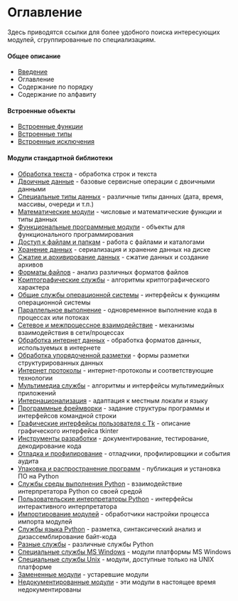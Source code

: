 # Оглавление

Здесь приводятся ссылки для более удобного поиска интересующих модулей, сгруппированные по специализациям.

#### Общее описание

* [Введение](vvedenie.md)
* Оглавление
* Содержание по порядку
* Содержание по алфавиту

#### Встроенные объекты

* [Встроенные функции](../vstroennye-obekty/vstroennye-funkcii/)
* [Встроенные типы](../vstroennye-obekty/vstroennye-tipy.md)
* [Встроенные исключения](../vstroennye-obekty/vstroennye-isklyucheniya.md)

#### Модули стандартной библиотеки

* [Обработка текста](../moduli-standartnoi-biblioteki-1/obrabotka-teksta/) - обработка строк и текста
* [Двоичные данные](../moduli-standartnoi-biblioteki-1/dvoichnye-dannye/) - базовые сервисные операции с двоичными данными
* [Специальные типы данных](../moduli-standartnoi-biblioteki-1/specialnye-tipy-dannykh/) - различные типы данных \(дата, время, массивы, очереди и т.п.\)
* [Математические модули](../moduli-standartnoi-biblioteki-1/matematicheskie-moduli/) - числовые и математические функции и типы данных
* [Функциональные программные модули](../moduli-standartnoi-biblioteki-1/funkcionalnye-programmnye-moduli/) - объекты для функционального программирования
* [Доступ к файлам и папкам](../moduli-standartnoi-biblioteki-1/dostup-k-failam-i-papkam/) - работа с файлами и каталогами
* [Хранение данных](../moduli-standartnoi-biblioteki-1/khranenie-dannykh/) - сериализация и хранение данных на диске
* [Сжатие и архивирование данных](../moduli-standartnoi-biblioteki-1/szhatie-i-arkhivirovanie-dannykh/) - сжатие данных и создание архивов
* [Форматы файлов](../moduli-standartnoi-biblioteki-1/formaty-failov/) - анализ различных форматов файлов
* [Криптографические службы](../moduli-standartnoi-biblioteki-1/kriptograficheskie-sluzhby/) - алгоритмы криптографического характера
* [Общие службы операционной системы](../moduli-standartnoi-biblioteki-1/obshie-sluzhby-operacionnoi-sistemy/) - интерфейсы к функциям операционной системы
* [Параллельное выполнение](../moduli-standartnoi-biblioteki-1/parallelnoe-vypolnenie/) - одновременное выполнение кода в процессах или потоках
* [Сетевое и межпроцессное взаимодействие](../moduli-standartnoi-biblioteki-1/setevoe-i-mezhprocessnoe-vzaimodeistvie/) - механизмы взаимодействия в сети/процессах
* [Обработка интернет данных](../moduli-standartnoi-biblioteki-1/obrabotka-internet-dannykh/) - обработка форматов данных, используемых в интернете
* [Обработка упорядоченной разметки](../moduli-standartnoi-biblioteki-1/obrabotka-uporyadochennoi-razmetki/) - формы разметки структурированных данных
* [Интернет протоколы](../moduli-standartnoi-biblioteki-1/internet-protokoly/) - интернет-протоколы и соответствующие технологии
* [Мультимедиа службы](../moduli-standartnoi-biblioteki-1/multimedia-sluzhby/) - алгоритмы и интерфейсы мультимедийных приложений
* [Интернационализация](../moduli-standartnoi-biblioteki-1/internacionalizaciya/) - адаптация к местным локали и языку
* [Программные фреймворки](../moduli-standartnoi-biblioteki-1/programmnye-freimvorki/) - задание структуры программы и интерфейсов командной строки
* [Графические интерфейсы пользователя с Tk](../moduli-standartnoi-biblioteki-1/graficheskie-interfeisy-polzovatelya-s-tk.md) - описание графического интерфейса tkinter
* [Инструменты разработки](../moduli-standartnoi-biblioteki-1/instrumenty-razrabotki.md) - документирование, тестирование, декодирование кода
* [Отладка и профилирование](../moduli-standartnoi-biblioteki-1/otladka-i-profilirovanie.md) - отладчики, профилировщики и события аудита
* [Упаковка и распространение программ](../moduli-standartnoi-biblioteki-1/upakovka-i-rasprostranenie-programm.md) - публикация и установка ПО на Python
* [Службы среды выполнения Python](../moduli-standartnoi-biblioteki-1/sluzhby-sredy-vypolneniya-python/) - взаимодействие интерпретатора Python со своей средой
* [Пользовательские интерпретаторы Python](../moduli-standartnoi-biblioteki-1/polzovatelskie-interpretatory-python.md) - интерфейсы интерактивного интерпретатора
* [Импортирование модулей](../moduli-standartnoi-biblioteki-1/importirovanie-modulei.md) - обработчики настройки процесса импорта модулей
* [Службы языка Python](../moduli-standartnoi-biblioteki-1/sluzhby-yazyka-python.md) - разметка, синтаксический анализ и дизассемблирование байт-кода
* [Разные службы](../moduli-standartnoi-biblioteki-1/raznye-sluzhby.md) - различные службы Python
* [Специальные службы MS Windows](../moduli-standartnoi-biblioteki-1/specialnye-sluzhby-ms-windows/) - модули платформы MS Windows
* [Специальные службы Unix](../moduli-standartnoi-biblioteki-1/specialnye-sluzhby-unix.md) - модули, доступные только на UNIX платформе
* [Замененные модули](../moduli-standartnoi-biblioteki-1/zamenennye-moduli.md) - устаревшие модули
* [Недокументированные модули](../moduli-standartnoi-biblioteki-1/nedokumentirovannye-moduli.md) - эти модули в настоящее время недокументированы



